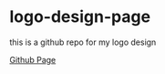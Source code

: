 # logo-design-page
this is a github repo for my logo design

[Github Page](https://ashkiecharles.github.io/logo-design-page/)
